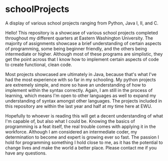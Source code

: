 # schoolProjects
A display of various school projects ranging from Python, Java I, II, and C.

Hello! This repository is a showcase of various school projects completed throughout my different quarters at Eastern Washington University. The majority of assignments showcase a brief understanding of certain aspects of programming, some being beginner friendly, and the others being intermediate or higher. Although most of these programs are simplistic, they get the point across that I know how to implement certain aspects of code to create functional, clean code.

Most projects showcased are ultimately in Java, because that's what I've had the most experience with so far in my schooling. My python projects are extremely simple, and more so have an understanding of how to implement within the syntax correctly. Again, I am still in the process of learning, which means I'm open to other languages as well to expand my understanding of syntax amongst other languages. The projects included in this repository are within the last year and half at my time here at EWU.

Hopefully to whoever is reading this will get a decent understanding of what I'm capable of, but also what I could be. Knowing the basics of programming is a feat itself, the real trouble comes with applying it in the workforce. Although I am considered an intermediate coder, my determination to become and expert is growing ever so fast. The passion I hold for programming something I hold close to me, as it has the potential to change lives and make the world a better place. Please contact me if you have any questions.
